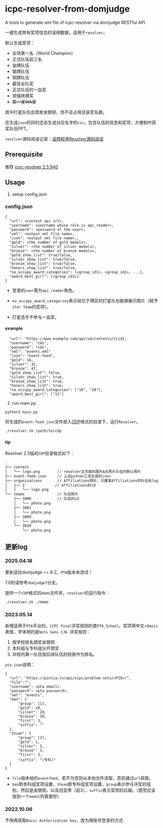 # icpc-resolver-from-domjudge

A tools to generate xml file of icpc-resolver via domjudge RESTful API.

一键生成带有奖项信息的滚榜数据，适用于`resolver`。

默认生成奖项：
- 全场第一名（World Champion）
- 正式队伍前三名
- 金牌队伍
- 银牌队伍
- 铜牌队伍
- 最佳女队奖
- 正式队伍的一血奖
- 顽强拼搏奖
- ~~第一发WA奖~~

其中打星队伍会颁发金银铜，但不会占用总获奖名额。

在生成`json`的同时还会生成对应名字的`csv`，包含队伍的信息和奖项，方便制作获奖队伍PPT。

`resolver`源码阅读记录：[滚榜程序Resolver源码阅读](https://lanly109.github.io/posts/7b2538bb.html)

## Prerequisite

推荐 [icpc-resolver 2.5.940](https://github.com/icpctools/icpctools/releases/download/v2.5.940/resolver-2.5.940.zip)

## Usage
1. setup config.json
### config.json
```jsonld
{
  "url": <contest api url>,
  "username": <username whose role is api_reader>,
  "password": <password of the user>,
  "xml": <output xml file name>,
  "json": <output xml file name>,,
  "gold": <the number of gold medals>,
  "silver": <the number of silver medals>,
  "bronze": <the number of bronze medals>,
  "gold_show_list": true/false,
  "silver_show_list": true/false,
  "bronze_show_list": true/false,
  "honors_show_list": true/false,
  "no_occupy_award_categories": [<group_id1>, <group_id2>, ...],
  "award_best_girl": [<group_id1>]
}
```

- 登录的`user`需为`api_reader`角色。

- `no_occupy_award_categories`表示给位于牌区的打星队也能够展示图片（赋予`Star Team`的奖项）。

- 打星选手不参与一血奖。

#### example
```jsonld
  "url": "https://www.example.com/api/v4/contests/{cid},
  "username": "cds",
  "password": "cds",
  "xml": "events.xml"
  "json": "event-feed",
  "gold": 16,
  "silver": 32,
  "bronze": 47,
  "gold_show_list": false,
  "silver_show_list": true,
  "bronze_show_list": true,
  "honors_show_list": true,
  "no_occupy_award_categories": ["18", "20"],
  "award_best_girl": ["11"]
```
2. run main.py
```
python3 main.py
```

将生成的`event-feed.json`文件放入[CDP](https://clics.ecs.baylor.edu/index.php/CDP)格式的目录下，运行`Resolver`。

```bash
./resolver.sh /path/to/cdp
``` 

#### tip

Resolver 2.5版的`CDP`目录格式如下：

```bash
.
├── contest
│   └── logo.png        // resolver主页面的图片&无照片队伍的默认照片
├── event-feed.json     // 上述python工具生成的json
├── organizations       // Affiliations照片，只要某Affiliations的队伍有logo，其他同Affiliations的队伍就都是该logo
│   ├── 2              // Affiliations的id
│   │   └── logo.png
└── teams               // 队伍照片
    ├── 3000            // 队伍的id
    │   └── photo.png   
    ├── 3001
    │   └── photo.png
    ├── 3009
    │   └── photo.png
    └── 3010
        └── photo.png
``` 

## 更新log

### 2025.04.18

更新适应domjudge >= 8.2。`PTA`版本未测试！

7.0的请参考`domjudge7`分支。

提供一个`CDP`格式的`demo`文件夹，`resolver`的运行指令：
```bash
./resolver.sh ./demo
```

### 2023.05.14

新增适用于`PTA`平台的，`CCPC Final`评奖规则的类`PTA_School`。奖项用中文+`Emoji`表情，字体用的是`Noto Sans CJK`.
评奖规则：
1. 按学校排名颁奖金银铜
2. 本科组与专科组分开颁奖
3. 非校内第一队伍按后续队伍的校排作为排名。

`pta.json`说明：
```jsonld
{
  "url": "https://pintia.cn/api/xcpc/problem-sets/<PID>/",
  "file":"",
  "username": <pta email>,
  "password": <pta password>,
  "xml": "events",
  "ben": {
      "group": [1],
      "gold": 10,
      "silver": 20,
      "bronze": 30,
      "first": 3,
      "suffix": ""
  },
  "zhuan": {
      "group": [2],
      "gold": 1,
      "silver": 2,
      "bronze": 3,
      "first": 3,
      "suffix": "(专科)"
  }
}
```

- `file`指本地的`eventfeed`，若不为空则从本地文件读取，否则通过`url`获取。
- `ben`即本科组奖项设置，`zhuan`即专科组奖项设置，`group`表示参与评奖的组别，然后是金银铜，以及冠亚季（前3），`suffix`表示奖项的后缀。（感觉应该放到一个`medal`列表更好）

### 2022.10.06

不用再获取`Basic Authorization key`，改为用账号登录的方式
